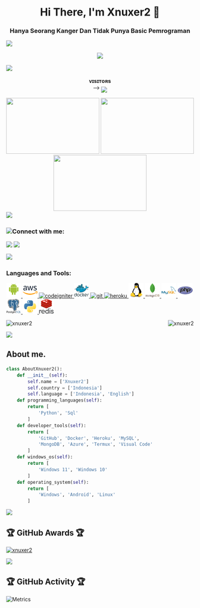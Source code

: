 <h1 align="center">Hi There, I'm Xnuxer2 👋</h1>
<h3 align="center">Hanya Seorang Kanger Dan Tidak Punya Basic Pemrograman</h3>

<img src="https://user-images.githubusercontent.com/73097560/115834477-dbab4500-a447-11eb-908a-139a6edaec5c.gif">

<p align="center">    
    <img src="https://telegra.ph/file/2a20e854d62ec5f8cd58e.png">   
</p>
<img src="https://user-images.githubusercontent.com/73097560/115834477-dbab4500-a447-11eb-908a-139a6edaec5c.gif">
<p align="center">
    <b>ᴠɪsɪᴛᴏʀs</b><br>
 -->    <img align="middle" src="https://profile-counter.glitch.me/Xnuxer2/count.svg" />
</p>

<div align="center">
<img src="https://media3.giphy.com/media/qgQUggAC3Pfv687qPC/giphy.gif" width="250" height="150"/> 
<img src="https://media1.giphy.com/media/Ll22OhMLAlVDb8UQWe/giphy.gif?cid=6c09b952eac4ebc196868c0b56d5e8c18a1c29ed612ad806&rid=giphy.gif&ct=s.gif" width="250" height="150"/>
<img src="https://thumbs.gfycat.com/AngelicConcreteHypsilophodon-size_restricted.gif" width="250" height="150"/>
</div> 

<img src="https://user-images.githubusercontent.com/73097560/115834477-dbab4500-a447-11eb-908a-139a6edaec5c.gif">

### <img src="https://media.giphy.com/media/VgCDAzcKvsR6OM0uWg/giphy.gif" width="50">Connect with me:</h3>
<p align="left">
<a href="https://instagram.com/pindapanda9" target="blank"><img src="https://img.icons8.com/nolan/55/instagram-new.png" /></a>
<a href="https://t.me/bangsatkuasa" target="blank"><img src="https://img.icons8.com/nolan/55/telegram-app.png" /></a>
</p>

<img src="https://user-images.githubusercontent.com/73097560/115834477-dbab4500-a447-11eb-908a-139a6edaec5c.gif">

### <h3 align="left">Languages and Tools:</h3>
<p align="left"> <a href="https://developer.android.com" target="_blank" rel="noreferrer"> <img src="https://raw.githubusercontent.com/devicons/devicon/master/icons/android/android-original-wordmark.svg" alt="android" width="40" height="40"/> </a> <a href="https://aws.amazon.com" target="_blank" rel="noreferrer"> <img src="https://raw.githubusercontent.com/devicons/devicon/master/icons/amazonwebservices/amazonwebservices-original-wordmark.svg" alt="aws" width="40" height="40"/> </a> <a href="https://codeigniter.com" target="_blank" rel="noreferrer"> <img src="https://cdn.worldvectorlogo.com/logos/codeigniter.svg" alt="codeigniter" width="40" height="40"/> </a> <a href="https://www.docker.com/" target="_blank" rel="noreferrer"> <img src="https://raw.githubusercontent.com/devicons/devicon/master/icons/docker/docker-original-wordmark.svg" alt="docker" width="40" height="40"/> </a> <a href="https://git-scm.com/" target="_blank" rel="noreferrer"> <img src="https://www.vectorlogo.zone/logos/git-scm/git-scm-icon.svg" alt="git" width="40" height="40"/> </a> <a href="https://heroku.com" target="_blank" rel="noreferrer"> <img src="https://www.vectorlogo.zone/logos/heroku/heroku-icon.svg" alt="heroku" width="40" height="40"/> </a> <a href="https://www.linux.org/" target="_blank" rel="noreferrer"> <img src="https://raw.githubusercontent.com/devicons/devicon/master/icons/linux/linux-original.svg" alt="linux" width="40" height="40"/> </a> <a href="https://www.mongodb.com/" target="_blank" rel="noreferrer"> <img src="https://raw.githubusercontent.com/devicons/devicon/master/icons/mongodb/mongodb-original-wordmark.svg" alt="mongodb" width="40" height="40"/> </a> <a href="https://www.mysql.com/" target="_blank" rel="noreferrer"> <img src="https://raw.githubusercontent.com/devicons/devicon/master/icons/mysql/mysql-original-wordmark.svg" alt="mysql" width="40" height="40"/> </a> <a href="https://www.php.net" target="_blank" rel="noreferrer"> <img src="https://raw.githubusercontent.com/devicons/devicon/master/icons/php/php-original.svg" alt="php" width="40" height="40"/> </a> <a href="https://www.postgresql.org" target="_blank" rel="noreferrer"> <img src="https://raw.githubusercontent.com/devicons/devicon/master/icons/postgresql/postgresql-original-wordmark.svg" alt="postgresql" width="40" height="40"/> </a> <a href="https://www.python.org" target="_blank" rel="noreferrer"> <img src="https://raw.githubusercontent.com/devicons/devicon/master/icons/python/python-original.svg" alt="python" width="40" height="40"/> </a> <a href="https://redis.io" target="_blank" rel="noreferrer"> <img src="https://raw.githubusercontent.com/devicons/devicon/master/icons/redis/redis-original-wordmark.svg" alt="redis" width="40" height="40"/> </a> </p>

<p><img align="left" src="https://github-readme-streak-stats.herokuapp.com/?user=xnuxer2&theme=chartreuse-dark&hide_border=True&bg_color=000000" alt="xnuxer2" /></p>

<p>&nbsp;<img align="right" src="https://github-readme-stats.vercel.app/api?username=xnuxer2&show_icons=true&theme=chartreuse-dark&hide_border=True&bg_color=000000" alt="xnuxer2" /></p>

<img src="https://user-images.githubusercontent.com/73097560/115834477-dbab4500-a447-11eb-908a-139a6edaec5c.gif">

## About me.
```python
class AboutXnuxer2():
    def __init__(self):
        self.name = ['Xnuxer2']
        self.country = ['Indonesia']
        self.language = ['Indonesia', 'English']
    def programming_languages(self):
        return [
            'Python', 'Sql'
        ]
    def developer_tools(self):
        return [
            'GitHub', 'Docker', 'Heroku', 'MySQL',
            'MongoDB', 'Azure', 'Termux', 'Visual Code'
        ]
    def windows_os(self):
        return [
            'Windows 11', 'Windows 10'
        ]
    def operating_system(self):
        return [
            'Windows', 'Android', 'Linux'
        ]
 ```       
<img src="https://user-images.githubusercontent.com/73097560/115834477-dbab4500-a447-11eb-908a-139a6edaec5c.gif"> 

## 🏆 GitHub Awards 🏆
<p img align="left"> <a href="https://github.com/ryo-ma/github-profile-trophy"><img src="https://github-profile-trophy.vercel.app/?username=phaticusthiccy" alt="xnuxer2" /></a> </p>


<img src="https://user-images.githubusercontent.com/73097560/115834477-dbab4500-a447-11eb-908a-139a6edaec5c.gif"> 

## 🏆 GitHub Activity 🏆
![Metrics](https://metrics.lecoq.io/Xnuxer2?template=classic&base=header%2C%20activity%2C%20community%2C%20repositories%2C%20metadata&base.indepth=false&base.hireable=false&base.skip=false&config.timezone=Asia%2FJakarta)
